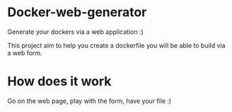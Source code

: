 # Docker-web-generator
Generate your dockers via a web application :)

This project aim to help you create a dockerfile you will be able to build via a web form.

# How does it work

Go on the web page, play with the form, have your file :)
